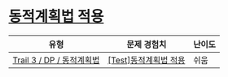 # [동적계획법 적용](https://https://en.codetree.ai/trails/complete/curated-cards/test-apply-dynamic-programming)

|유형|문제 경험치|난이도|
|---|---|---|
|[Trail 3 / DP / 동적계획법](https://https://en.codetree.ai/trail-info/novice-high/)|[[Test]동적계획법 적용](https://https://en.codetree.ai/trails/complete/curated-cards/test-apply-dynamic-programming/)|쉬움|

